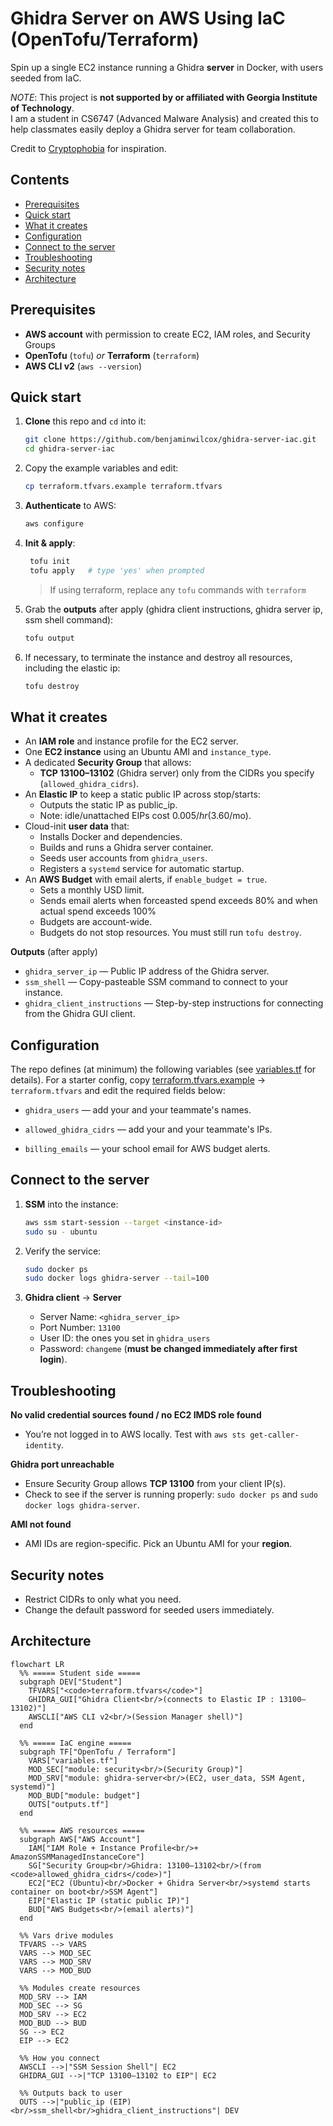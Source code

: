 # Ghidra Server on AWS Using IaC (OpenTofu/Terraform)

Spin up a single EC2 instance running a Ghidra **server** in Docker, with users seeded from IaC.

_NOTE_: This project is **not supported by or affiliated with Georgia Institute of Technology**.  
I am a student in CS6747 (Advanced Malware Analysis) and created this to help classmates easily deploy a Ghidra server for team collaboration.

Credit to [Cryptophobia](https://github.com/Cryptophobia/docker-ghidra-server-aws) for inspiration.

## Contents

- [Prerequisites](#prerequisites)
- [Quick start](#quick-start)
- [What it creates](#what-it-creates)
- [Configuration](#configuration)
- [Connect to the server](#connect-to-the-server)
- [Troubleshooting](#troubleshooting)
- [Security notes](#security-notes)
- [Architecture](#architecture)

## Prerequisites

- **AWS account** with permission to create EC2, IAM roles, and Security Groups
- **OpenTofu** (`tofu`) _or_ **Terraform** (`terraform`)
- **AWS CLI v2** (`aws --version`)

## Quick start

1. **Clone** this repo and `cd` into it:

   ```bash
   git clone https://github.com/benjaminwilcox/ghidra-server-iac.git
   cd ghidra-server-iac
   ```

2. Copy the example variables and edit:

   ```bash
   cp terraform.tfvars.example terraform.tfvars
   ```

3. **Authenticate** to AWS:

   ```bash
   aws configure
   ```

4. **Init & apply**:

   ```bash
    tofu init
    tofu apply   # type 'yes' when prompted
   ```

   > If using terraform, replace any `tofu` commands with `terraform`

5. Grab the **outputs** after apply (ghidra client instructions, ghidra server ip, ssm shell command):

   ```bash
   tofu output
   ```

6. If necessary, to terminate the instance and destroy all resources, including the elastic ip:

   ```bash
   tofu destroy
   ```

## What it creates

- An **IAM role** and instance profile for the EC2 server.
- One **EC2 instance** using an Ubuntu AMI and `instance_type`.
- A dedicated **Security Group** that allows:
  - **TCP 13100–13102** (Ghidra server) only from the CIDRs you specify (`allowed_ghidra_cidrs`).
- An **Elastic IP** to keep a static public IP across stop/starts:
  - Outputs the static IP as public_ip.
  - Note: idle/unattached EIPs cost $0.005/hr ($3.60/mo).
- Cloud-init **user data** that:
  - Installs Docker and dependencies.
  - Builds and runs a Ghidra server container.
  - Seeds user accounts from `ghidra_users`.
  - Registers a `systemd` service for automatic startup.
- An **AWS Budget** with email alerts, if `enable_budget = true`.
  - Sets a monthly USD limit.
  - Sends email alerts when forceasted spend exceeds 80% and when actual spend exceeds 100%
  - Budgets are account-wide.
  - Budgets do not stop resources. You must still run `tofu destroy`.

**Outputs** (after apply)

- `ghidra_server_ip` — Public IP address of the Ghidra server.
- `ssm_shell` — Copy-pasteable SSM command to connect to your instance.
- `ghidra_client_instructions` — Step-by-step instructions for connecting from the Ghidra GUI client.

## Configuration

The repo defines (at minimum) the following variables (see [variables.tf](./variables.tf) for details).
For a starter config, copy [terraform.tfvars.example](./terraform.tfvars.example) → `terraform.tfvars` and edit the required fields below:

- `ghidra_users` — add your and your teammate's names.

- `allowed_ghidra_cidrs` — add your and your teammate's IPs.

- `billing_emails` — your school email for AWS budget alerts.

## Connect to the server

1. **SSM** into the instance:

   ```bash
   aws ssm start-session --target <instance-id>
   sudo su - ubuntu
   ```

2. Verify the service:

   ```bash
   sudo docker ps
   sudo docker logs ghidra-server --tail=100
   ```

3. **Ghidra client** → **Server**

   - Server Name: `<ghidra_server_ip>`
   - Port Number: `13100`
   - User ID: the ones you set in `ghidra_users`
   - Password: `changeme` (**must be changed immediately after first login**).

## Troubleshooting

**No valid credential sources found / no EC2 IMDS role found**

- You’re not logged in to AWS locally. Test with `aws sts get-caller-identity`.

**Ghidra port unreachable**

- Ensure Security Group allows **TCP 13100** from your client IP(s).
- Check to see if the server is running properly: `sudo docker ps` and `sudo docker logs ghidra-server`.

**AMI not found**

- AMI IDs are region-specific. Pick an Ubuntu AMI for your **region**.

## Security notes

- Restrict CIDRs to only what you need.
- Change the default password for seeded users immediately.

## Architecture

```mermaid
flowchart LR
  %% ===== Student side =====
  subgraph DEV["Student"]
    TFVARS["<code>terraform.tfvars</code>"]
    GHIDRA_GUI["Ghidra Client<br/>(connects to Elastic IP : 13100–13102)"]
    AWSCLI["AWS CLI v2<br/>(Session Manager shell)"]
  end

  %% ===== IaC engine =====
  subgraph TF["OpenTofu / Terraform"]
    VARS["variables.tf"]
    MOD_SEC["module: security<br/>(Security Group)"]
    MOD_SRV["module: ghidra-server<br/>(EC2, user_data, SSM Agent, systemd)"]
    MOD_BUD["module: budget"]
    OUTS["outputs.tf"]
  end

  %% ===== AWS resources =====
  subgraph AWS["AWS Account"]
    IAM["IAM Role + Instance Profile<br/>+ AmazonSSMManagedInstanceCore"]
    SG["Security Group<br/>Ghidra: 13100–13102<br/>(from <code>allowed_ghidra_cidrs</code>)"]
    EC2["EC2 (Ubuntu)<br/>Docker + Ghidra Server<br/>systemd starts container on boot<br/>SSM Agent"]
    EIP["Elastic IP (static public IP)"]
    BUD["AWS Budgets<br/>(email alerts)"]
  end

  %% Vars drive modules
  TFVARS --> VARS
  VARS --> MOD_SEC
  VARS --> MOD_SRV
  VARS --> MOD_BUD

  %% Modules create resources
  MOD_SRV --> IAM
  MOD_SEC --> SG
  MOD_SRV --> EC2
  MOD_BUD --> BUD
  SG --> EC2
  EIP --> EC2

  %% How you connect
  AWSCLI -->|"SSM Session Shell"| EC2
  GHIDRA_GUI -->|"TCP 13100–13102 to EIP"| EC2

  %% Outputs back to user
  OUTS -->|"public_ip (EIP)<br/>ssm_shell<br/>ghidra_client_instructions"| DEV
```
